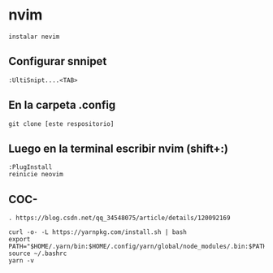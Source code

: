 # nvim

~~~
instalar nevim
~~~
## Configurar snnipet
~~~
:UltiSnipt....<TAB>
~~~

## En la carpeta .config
~~~
git clone [este respositorio]
~~~

## Luego en la terminal  escribir nvim (shift+:)
~~~
:PlugInstall
reinicie neovim
~~~
## COC-
~~~
. https://blog.csdn.net/qq_34548075/article/details/120092169

curl -o- -L https://yarnpkg.com/install.sh | bash
export PATH="$HOME/.yarn/bin:$HOME/.config/yarn/global/node_modules/.bin:$PATH"
source ~/.bashrc
yarn -v

~~~
